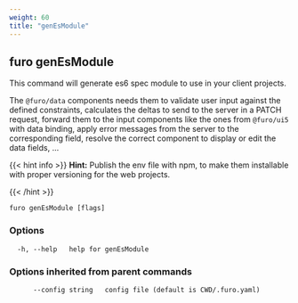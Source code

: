 ```yaml
---
weight: 60
title: "genEsModule"
---
```


## furo genEsModule

This command will generate es6 spec module to use in your client projects.

The `@furo/data` components needs them to validate user input against the defined constraints, calculates the deltas to send to the server in a PATCH request,
forward them to the input components like the ones from `@furo/ui5` with data binding, apply error messages from the server to the corresponding field, resolve the correct component to display or edit the data fields, ...


{{< hint info >}}
**Hint:** Publish the env file with npm, to make them installable with proper versioning for the web projects.

{{< /hint >}}


```
furo genEsModule [flags]
```

### Options

```
  -h, --help   help for genEsModule
```

### Options inherited from parent commands

```
      --config string   config file (default is CWD/.furo.yaml)
```


